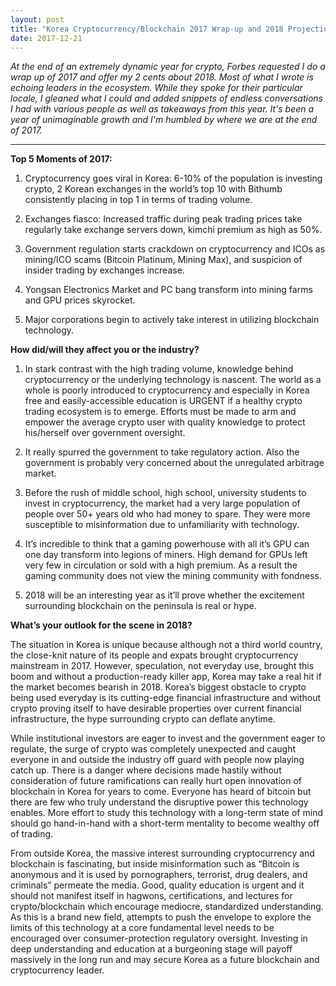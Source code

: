 ```yaml
---
layout: post
title: "Korea Cryptocurrency/Blockchain 2017 Wrap-up and 2018 Projection"
date: 2017-12-21
---
```


*At the end of an extremely dynamic year for crypto, Forbes requested I do a wrap up of 2017 and offer my 2 cents about 2018. Most of what I wrote is echoing leaders in the ecosystem. While they spoke for their particular locale, I gleaned what I could and added snippets of endless conversations I had with various people as well as takeaways from this year. It's been a year of unimaginable growth and I'm humbled by where we are at the end of 2017.*

***
__Top 5 Moments of 2017:__

1) Cryptocurrency goes viral in Korea: 6-10% of the population is investing crypto, 2 Korean exchanges in the world’s top 10 with Bithumb consistently placing in top 1 in terms of trading volume.

2) Exchanges fiasco: Increased traffic during peak trading prices take regularly take exchange servers down, kimchi premium as high as 50%.

3) Government regulation starts crackdown on cryptocurrency and ICOs as mining/ICO scams (Bitcoin Platinum, Mining Max), and suspicion of insider trading by exchanges increase.

4) Yongsan Electronics Market and PC bang transform into mining farms and GPU prices skyrocket.

5) Major corporations begin to actively take interest in utilizing blockchain technology.

__How did/will they affect you or the industry?__

1) In stark contrast with the high trading volume, knowledge behind cryptocurrency or the underlying technology is nascent. The world as a whole is poorly introduced to cryptocurrency and especially in Korea free and easily-accessible education is URGENT if a healthy crypto trading ecosystem is to emerge. Efforts must be made to arm and empower the average crypto user with quality knowledge to protect his/herself over government oversight.

2) It really spurred the government to take regulatory action. Also the government is probably very concerned about the unregulated arbitrage market.

3) Before the rush of middle school, high school, university students to invest in cryptocurrency, the market had a very large population of people over 50+ years old who had money to spare. They were more susceptible to misinformation due to unfamiliarity with technology.

4) It’s incredible to think that a gaming powerhouse with all it’s GPU can one day transform into legions of miners. High demand for GPUs left very few in circulation or sold with a high premium. As a result the gaming community does not view the mining community with fondness.

5) 2018 will be an interesting year as it’ll prove whether the excitement surrounding blockchain on the peninsula is real or hype.

__What’s your outlook for the scene in 2018?__

The situation in Korea is unique because although not a third world country, the close-knit nature of its people and expats brought cryptocurrency mainstream in 2017. However, speculation, not everyday use, brought this boom and without a production-ready killer app, Korea may take a real hit if the market becomes bearish in 2018. Korea’s biggest obstacle to crypto being used everyday is its cutting-edge financial infrastructure and without crypto proving itself to have desirable properties over current financial infrastructure, the hype surrounding crypto can deflate anytime.

While institutional investors are eager to invest and the government eager to regulate, the surge of crypto was completely unexpected and caught everyone in and outside the industry off guard with people now playing catch up. There is a danger where decisions made hastily without consideration of future ramifications can really hurt open innovation of blockchain in Korea for years to come. Everyone has heard of bitcoin but there are few who truly understand the disruptive power this technology enables. More effort to study this technology with a long-term state of mind should go hand-in-hand with a short-term mentality to become wealthy off of trading.

From outside Korea, the massive interest surrounding cryptocurrency and blockchain is fascinating, but inside misinformation such as “Bitcoin is anonymous and it is used by pornographers, terrorist, drug dealers, and criminals” permeate the media. Good, quality education is urgent and it should not manifest itself in hagwons, certifications, and lectures for crypto/blockchain which encourage mediocre, standardized understanding. As this is a brand new field, attempts to push the envelope to explore the limits of this technology at a core fundamental level needs to be encouraged over consumer-protection regulatory oversight. Investing in deep understanding and education at a burgeoning stage will payoff massively in the long run and may secure Korea as a future blockchain and cryptocurrency leader.
